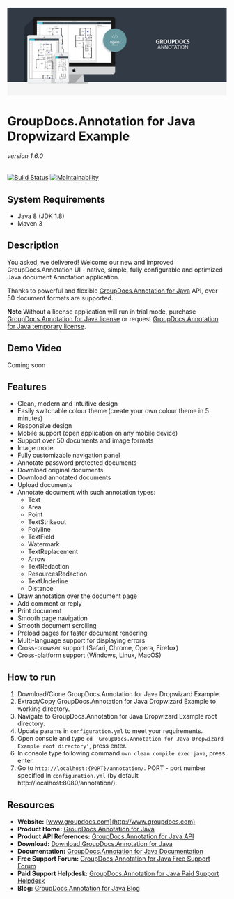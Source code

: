 ![Alt text](https://raw.githubusercontent.com/groupdocs-annotation/groupdocs-annotation.github.io/master/resources/image/banner.png "GroupDocs.Annotation")
# GroupDocs.Annotation for Java Dropwizard Example
###### version 1.6.0

[![Build Status](https://travis-ci.org/groupdocs-annotation/GroupDocs.Annotation-for-Java-Dropwizard.svg?branch=master)](https://travis-ci.org/groupdocs-annotation/GroupDocs.Annotation-for-Java-Dropwizard)
[![Maintainability](https://api.codeclimate.com/v1/badges/4d0833612964debe5cf8/maintainability)](https://codeclimate.com/github/groupdocs-annotation/GroupDocs.Annotation-for-Java-Dropwizard/maintainability)

## System Requirements
- Java 8 (JDK 1.8)
- Maven 3


## Description
You asked, we delivered!
Welcome our new and improved GroupDocs.Annotation UI - native, simple, fully configurable and optimized Java document Annotation application.

Thanks to powerful and flexible [GroupDocs.Annotation for Java](https://products.groupdocs.com/Annotation/java) API, over 50 document formats are supported.

**Note** Without a license application will run in trial mode, purchase [GroupDocs.Annotation for Java license](https://purchase.groupdocs.com/order-online-step-1-of-8.aspx) or request [GroupDocs.Annotation for Java temporary license](https://purchase.groupdocs.com/temporary-license).


## Demo Video
Coming soon


## Features
- Clean, modern and intuitive design
- Easily switchable colour theme (create your own colour theme in 5 minutes)
- Responsive design
- Mobile support (open application on any mobile device)
- Support over 50 documents and image formats
- Image mode
- Fully customizable navigation panel
- Annotate password protected documents
- Download original documents
- Download annotated documents
- Upload documents
- Annotate document with such annotation types: 
   * Text
   * Area
   * Point
   * TextStrikeout
   * Polyline
   * TextField
   * Watermark
   * TextReplacement
   * Arrow
   * TextRedaction
   * ResourcesRedaction
   * TextUnderline
   * Distance
- Draw annotation over the document page
- Add comment or reply
- Print document
- Smooth page navigation
- Smooth document scrolling
- Preload pages for faster document rendering
- Multi-language support for displaying errors
- Cross-browser support (Safari, Chrome, Opera, Firefox)
- Cross-platform support (Windows, Linux, MacOS)


## How to run
1. Download/Clone GroupDocs.Annotation for Java Dropwizard Example.
2. Extract/Copy GroupDocs.Annotation for Java Dropwizard Example to working directory.
3. Navigate to GroupDocs.Annotation for Java Dropwizard Example root directory.
4. Update params in `configuration.yml` to meet your requirements.
5. Open console and type `cd 'GroupDocs.Annotation for Java Dropwizard Example root directory'`, press enter.
6. In console type following command `mvn clean compile exec:java`, press enter.
7. Go to `http://localhost:{PORT}/annotation/`.
PORT - port number specified in `configuration.yml` (by default http://localhost:8080/annotation/).


## Resources
- **Website:** [www.groupdocs.com](http://www.groupdocs.com)
- **Product Home:** [GroupDocs.Annotation for Java](https://products.groupdocs.com/Annotation/java)
- **Product API References:** [GroupDocs.Annotation for Java API](https://apireference.groupdocs.com/java/Annotation)
- **Download:** [Download GroupDocs.Annotation for Java](http://downloads.groupdocs.com/Annotation/java)
- **Documentation:** [GroupDocs.Annotation for Java Documentation](https://docs.groupdocs.com/display/Annotationjava/Home)
- **Free Support Forum:** [GroupDocs.Annotation for Java Free Support Forum](https://forum.groupdocs.com/c/Annotation)
- **Paid Support Helpdesk:** [GroupDocs.Annotation for Java Paid Support Helpdesk](https://helpdesk.groupdocs.com)
- **Blog:** [GroupDocs.Annotation for Java Blog](https://blog.groupdocs.com/category/groupdocs-Annotation-product-family/)
